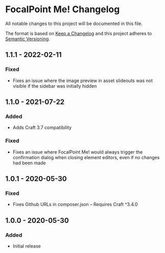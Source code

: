 # FocalPoint Me! Changelog

All notable changes to this project will be documented in this file.

The format is based on [Keep a Changelog](http://keepachangelog.com/) and this project adheres to [Semantic Versioning](http://semver.org/).

## 1.1.1 - 2022-02-11
### Fixed
- Fixes an issue where the image preview in asset slideouts was not visible if the sidebar was initially hidden

## 1.1.0 - 2021-07-22
### Added
- Adds Craft 3.7 compatibility

### Fixed
- Fixes an issue where FocalPoint Me! would always trigger the confirmation dialog when closing element editors, even if no changes had been made

## 1.0.1 - 2020-05-30
### Fixed
- Fixes Github URLs in composer.json
– Requires Craft ^3.4.0

## 1.0.0 - 2020-05-30
### Added
- Initial release
